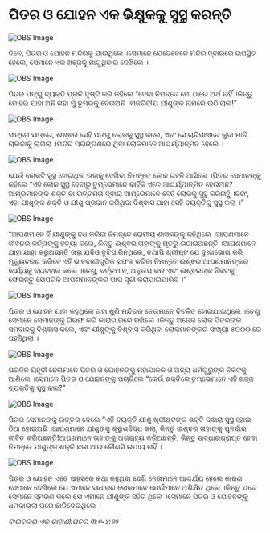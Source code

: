 # ପିତର ଓ ଯୋହନ ଏକ ଭିକ୍ଷୁକକୁ ସୁସ୍ଥ କରନ୍ତି

![OBS Image](https://cdn.door43.org/obs/jpg/360px/obs-en-44-01.jpg)

ଦିନେ, ପିତର ଓ ଯୋହନ ମନ୍ଦିରକୁ ଯାଉଥିଲେ ।ସେମାନେ ଯେତେବେଳେ ମନ୍ଦିର ଦ୍ଵାରରେ ଉପସ୍ଥିତ ହେଲେ, ସେମାନେ ଏକ ଖଞ୍ଜକୁ ମାଗୁଥିବାର ଦେଖିଲେ ।

![OBS Image](https://cdn.door43.org/obs/jpg/360px/obs-en-44-02.jpg)

ପିତର ପଙ୍ଗୁ ବ୍ୟକ୍ତି ପ୍ରତି ଦୃଷ୍ଟି କରି କହିଲେ “ଦେବା ନିମନ୍ତେ ମୋ ଠାରେ ଅର୍ଥ ନାହିଁ ।କିନ୍ତୁ ମୋହର ଯାହା ଅଛି ତାହା ମୁଁ ତୁମ୍ଭକୁ ଦେଉଅଛି ।ନାଜରିତୀୟ ଯୀଶୁଙ୍କ ନାମରେ ଉଠି ଚାଲ!”

![OBS Image](https://cdn.door43.org/obs/jpg/360px/obs-en-44-03.jpg)

ସାଙ୍ଗେ ସାଙ୍ଗେ, ଈଶ୍ଵର ସେହି ପଙ୍ଗୁ ଲୋକକୁ ସୁସ୍ଥ କଲେ, ଏବଂ ସେ ଚାରିପାଖରେ କୁଦା ମାରି  ଚାଲିବାକୁ ଲାଗିଲା ।ମନ୍ଦିର ପ୍ରାଙ୍ଗଣରେ ଥିବା ଲୋକମାନେ ଆଶ୍ଚର୍ଯ୍ୟାନ୍ମିତ ହେଲେ ।

![OBS Image](https://cdn.door43.org/obs/jpg/360px/obs-en-44-04.jpg)

ଯେଉଁ ଲୋକଟି ସୁସ୍ଥ ହୋଇଥିଲା ତାହାକୁ ଦେଖିବା ନିମନ୍ତେ ଲୋକ ଗହଳି ଆସିଲେ ।ପିତର ସେମାନଙ୍କୁ କହିଲେ “ଏହି ଲୋକ ସୁସ୍ଥ ହେବାରୁ ତୁମ୍ଭେମାନେ କାହିଁକି ଏତେ ଆଶ୍ଚର୍ଯ୍ୟାନ୍ମିତ ହେଉଅଛ?ଆମ୍ଭମାନଙ୍କ ଶକ୍ତି ବା ଉତ୍ତମତା ଦ୍ଵାରା ଆମ୍ଭେମାନେ ସେହି ଲୋକକୁ ସୁସ୍ଥ କରିନାହୁଁ ।ବରଂ, ଏହା ଯୀଶୁଙ୍କ ଶକ୍ତି ଓ ଯୀଶୁ ପ୍ରଦାନ କରିଥିବା ବିଶ୍ଵାସ ଯାହା ସେହି ବ୍ୟକ୍ତିକୁ ସୁସ୍ଥ କଲା ।”

![OBS Image](https://cdn.door43.org/obs/jpg/360px/obs-en-44-05.jpg)

“ଆପଣମାନେ ହିଁ ଯୀଶୁଙ୍କୁ ବଧ କରିବା ନିମନ୍ତେ ରୋମୀୟ ଶାସକଙ୍କୁ କହିଥିଲେ ।ଆପଣମାନେ ଜୀବନର କର୍ତ୍ତାଙ୍କୁ ହତ୍ୟା କଲେ, କିନ୍ତୁ ଈଶ୍ଵର ତାହାଙ୍କୁ ମୃତରୁ ଉଠାଇଅଛନ୍ତି ।ଆପଣମାନେ ଯାହା ଯାହା କରୁଅଛନ୍ତି ତାହା ଯଦିଓ ବୁଝିପାରିନଥିଲେ, ତଥାପି ଖ୍ରୀଷ୍ଟ  ଯେ ଦୁଃଖଭୋଗ କରି ମୃତ୍ୟୁବରଣ କରିବେ ଏହି ଭାବବାଣୀଗୁଡିକ ସଫଳ କରିବା ନିମନ୍ତେ ଈଶ୍ଵର ଆପଣମାନଙ୍କର କାର୍ଯ୍ୟକୁ ବ୍ୟବହାର କଲେ ।ତେଣୁ, ବର୍ତ୍ତମାନ, ଅନୁତାପ କର ଏବଂ ଈଶ୍ଵରଙ୍କ ନିକଟକୁ ଫେରନ୍ତୁ ଯେପରିକି ଆପଣମାନଙ୍କର ପାପ ସୂଚୀ କରାଯାଇପାରିବ ।”

![OBS Image](https://cdn.door43.org/obs/jpg/360px/obs-en-44-06.jpg)

ପିତର ଓ ଯୋହନ ଯାହା କହୁଥିଲେ ତାହା ଶୁଣି ମନ୍ଦିରର ନେତାମାନେ ବିଚଳିତ ହୋଇଯାଇଥିଲେ ।ତେଣୁ ସେମାନେ ସେମାନଙ୍କୁ ଗିରଫ କରି କାରାଗାରରେ ରଖିଲେ ।କିନ୍ତୁ ଅନେକ ଲୋକ ପିତରଙ୍କ ସମ୍ବାଦକୁ ବିଶ୍ଵାସ କଲେ, ଏବଂ ଯୀଶୁଙ୍କୁ ବିଶ୍ବାସ କରିଥିବା ଲୋକମାନଙ୍କର ସଂଖ୍ୟା ୫୦୦୦ ରେ ପହଞ୍ଚିଥିଲା । 

![OBS Image](https://cdn.door43.org/obs/jpg/360px/obs-en-44-07.jpg)

ପରଦିନ ଯିହୂଦୀ ନେତାମାନେ ପିତର ଓ ଯୋହନଙ୍କୁ ମହାଯାଜକ ଓ ଅନ୍ୟ ଧର୍ମଗୁରୁଙ୍କ ନିକଟକୁ ଆଣିଲେ ।ସେମାନେ ପିତର ଓ ଯୋହନଙ୍କୁ ପଚାରିଲେ “କେଉଁ ଶକ୍ତିରେ ତୁମ୍ଭେମାନେ ଏହି ଖଞ୍ଜ ବ୍ୟକ୍ତିକୁ ସୁସ୍ଥ କଲ?”

![OBS Image](https://cdn.door43.org/obs/jpg/360px/obs-en-44-08.jpg)

ପିତର ସେମାନଙ୍କୁ ଉତ୍ତର ଦେଲେ “ଏହି ବ୍ୟକ୍ତି ଯୀଶୁ ଖ୍ରୀଷ୍ଟଙ୍କ ଶକ୍ତି ଦ୍ଵାରା ସୁସ୍ଥ ହୋଇ ଠିଆ ହୋଇଅଛି ।ଆପଣମାନେ ଯୀଶୁଙ୍କୁ କ୍ରୁଶବିଦ୍ଧ କଲା, କିନ୍ତୁ ଈଶ୍ଵର ତାହାଙ୍କୁ ପୁନର୍ବାର ଜୀବିତ କରିଅଛନ୍ତି!ଆପଣମାନେ ତାହାଙ୍କୁ ଅଗ୍ରାହ୍ୟ କରିଅଛନ୍ତି, କିନ୍ତୁ ଉଦ୍ଧାରପ୍ରାପ୍ତ ହେବା ନିମନ୍ତେ ଯୀଶୁଙ୍କ ଶକ୍ତି ଛଡା ଆଉ କୌଣସି ଉପାୟ ନାହିଁ ।

![OBS Image](https://cdn.door43.org/obs/jpg/360px/obs-en-44-09.jpg)

ପିତର ଓ ଯୋହନ ଏତେ ସାହସରେ କଥା କହୁଥିବା ଦେଖି ନେତାମାନେ ଆଶ୍ଚର୍ଯ୍ୟ ହେଲେ କାରଣ ସେମାନେ ଦେଖିଲେ ଯେ ଏମାନେ ସାଧାରଣ ଲୋକମାନେ ଯେଉଁମାନେ ଅଶିକ୍ଷିତ ଥିଲେ ।କିନ୍ତୁ ପରେ ସେମାନେ ସ୍ମରଣ କଲେ ଯେ ଏମାନେ ଯୀଶୁଙ୍କ ସହିତ ଥିଲେ ।ସେମାନେ ପିତର ଓ ଯୋହନଙ୍କୁ ଧମକାଇଲା ପରେ ଛାଡିଦେଇଥିଲେ ।

_ବାଇବଲର ଏକ କାହାଣୀ:ପିତର ୩:୧-୪:୨୨_